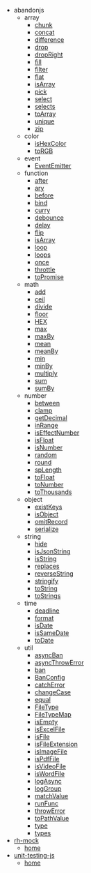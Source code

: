 * abandonjs
  * array
    * [chunk](abandonjs/array/chunk.md)
    * [concat](abandonjs/array/concat.md)
    * [difference](abandonjs/array/difference.md)
    * [drop](abandonjs/array/drop.md)
    * [dropRight](abandonjs/array/dropRight.md)
    * [fill](abandonjs/array/fill.md)
    * [filter](abandonjs/array/filter.md)
    * [flat](abandonjs/array/flat.md)
    * [isArray](abandonjs/array/isArray.md)
    * [pick](abandonjs/array/pick.md)
    * [select](abandonjs/array/select.md)
    * [selects](abandonjs/array/selects.md)
    * [toArray](abandonjs/array/toArray.md)
    * [unique](abandonjs/array/unique.md)
    * [zip](abandonjs/array/zip.md)
  * color
    * [isHexColor](abandonjs/color/isHexColor.md)
    * [toRGB](abandonjs/color/toRGB.md)
  * event
    * [EventEmitter](abandonjs/event/EventEmitter.md)
  * function
    * [after](abandonjs/function/after.md)
    * [ary](abandonjs/function/ary.md)
    * [before](abandonjs/function/before.md)
    * [bind](abandonjs/function/bind.md)
    * [curry](abandonjs/function/curry.md)
    * [debounce](abandonjs/function/debounce.md)
    * [delay](abandonjs/function/delay.md)
    * [flip](abandonjs/function/flip.md)
    * [isArray](abandonjs/function/isArray.md)
    * [loop](abandonjs/function/loop.md)
    * [loops](abandonjs/function/loops.md)
    * [once](abandonjs/function/once.md)
    * [throttle](abandonjs/function/throttle.md)
    * [toPromise](abandonjs/function/toPromise.md)
  * math
    * [add](abandonjs/math/add.md)
    * [ceil](abandonjs/math/ceil.md)
    * [divide](abandonjs/math/divide.md)
    * [floor](abandonjs/math/floor.md)
    * [HEX](abandonjs/math/HEX.md)
    * [max](abandonjs/math/max.md)
    * [maxBy](abandonjs/math/maxBy.md)
    * [mean](abandonjs/math/mean.md)
    * [meanBy](abandonjs/math/meanBy.md)
    * [min](abandonjs/math/min.md)
    * [minBy](abandonjs/math/minBy.md)
    * [multiply](abandonjs/math/multiply.md)
    * [sum](abandonjs/math/sum.md)
    * [sumBy](abandonjs/math/sumBy.md)
  * number
    * [between](abandonjs/number/between.md)
    * [clamp](abandonjs/number/clamp.md)
    * [getDecimal](abandonjs/number/getDecimal.md)
    * [inRange](abandonjs/number/inRange.md)
    * [isEffectNumber](abandonjs/number/isEffectNumber.md)
    * [isFloat](abandonjs/number/isFloat.md)
    * [isNumber](abandonjs/number/isNumber.md)
    * [random](abandonjs/number/random.md)
    * [round](abandonjs/number/round.md)
    * [spLength](abandonjs/number/spLength.md)
    * [toFloat](abandonjs/number/toFloat.md)
    * [toNumber](abandonjs/number/toNumber.md)
    * [toThousands](abandonjs/number/toThousands.md)
  * object
    * [existKeys](abandonjs/object/existKeys.md)
    * [isObject](abandonjs/object/isObject.md)
    * [omitRecord](abandonjs/object/omitRecord.md)
    * [serialize](abandonjs/object/serialize.md)
  * string
    * [hide](abandonjs/string/hide.md)
    * [isJsonString](abandonjs/string/isJsonString.md)
    * [isString](abandonjs/string/isString.md)
    * [replaces](abandonjs/string/replaces.md)
    * [reverseString](abandonjs/string/reverseString.md)
    * [stringify](abandonjs/string/stringify.md)
    * [toString](abandonjs/string/toString.md)
    * [toStrings](abandonjs/string/toStrings.md)
  * time
    * [deadline](abandonjs/time/deadline.md)
    * [format](abandonjs/time/format.md)
    * [isDate](abandonjs/time/isDate.md)
    * [isSameDate](abandonjs/time/isSameDate.md)
    * [toDate](abandonjs/time/toDate.md)
  * util
    * [asyncBan](abandonjs/util/asyncBan.md)
    * [asyncThrowError](abandonjs/util/asyncThrowError.md)
    * [ban](abandonjs/util/ban.md)
    * [BanConfig](abandonjs/util/BanConfig.md)
    * [catchError](abandonjs/util/catchError.md)
    * [changeCase](abandonjs/util/changeCase.md)
    * [equal](abandonjs/util/equal.md)
    * [FileType](abandonjs/util/FileType.md)
    * [FileTypeMap](abandonjs/util/FileTypeMap.md)
    * [isEmpty](abandonjs/util/isEmpty.md)
    * [isExcelFile](abandonjs/util/isExcelFile.md)
    * [isFile](abandonjs/util/isFile.md)
    * [isFileExtension](abandonjs/util/isFileExtension.md)
    * [isImageFile](abandonjs/util/isImageFile.md)
    * [isPdfFile](abandonjs/util/isPdfFile.md)
    * [isVideoFile](abandonjs/util/isVideoFile.md)
    * [isWordFile](abandonjs/util/isWordFile.md)
    * [logAsync](abandonjs/util/logAsync.md)
    * [logGroup](abandonjs/util/logGroup.md)
    * [matchValue](abandonjs/util/matchValue.md)
    * [runFunc](abandonjs/util/runFunc.md)
    * [throwError](abandonjs/util/throwError.md)
    * [toPathValue](abandonjs/util/toPathValue.md)
    * [type](abandonjs/util/type.md)
    * [types](abandonjs/util/types.md)
* [rh-mock](rh-mock/index.md)
  * [home](rh-mock/index.md)
* [unit-testing-js](unit-testing-js/index.md)
  * [home](unit-testing-js/index.md)
